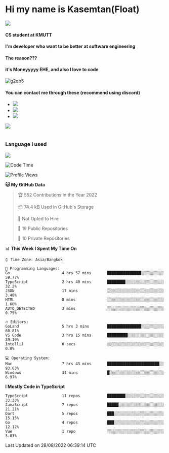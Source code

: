 # Hi my name is Kasemtan(Float)
![](https://64.media.tumblr.com/9c2a8f831efe8da556ffbf89cebb52c9/b86c1ab833a37e32-93/s1280x1920/d000dc22f75df64be2bc150f5fa69c4f6df6bb07.gifv)
#### CS student at KMUTT
#### I'm developer who want to be better at software engineering
#### The reason???
#### it's Moneyyyyy EHE, and also I love to code
![g2qb5](https://user-images.githubusercontent.com/69688279/175812510-9235eaf7-72f7-40d3-b163-56efa9aa5c6b.gif)

#### You can contact me through these (recommend using discord)
- [![](https://img.shields.io/badge/Discord-5865F2?logo=Discord&logoColor=white)](https://discordapp.com/users/278155096225742848)
- [![](https://img.shields.io/badge/Facebook-1877F2?logo=facebook&logoColor=white)](https://www.facebook.com/float.teavasirichokchai/)
- [![](https://img.shields.io/badge/linkedin-0A66C2?logo=linkedin&logoColor=white)](https://www.linkedin.com/in/kasemtan-teavasirichokchai-975531227/)

[![](https://github-readme-stats.vercel.app/api?username=FloatKasemtan&show_icons=true&theme=nightowl)]()
#
### Language I used
[![](https://github-readme-stats.vercel.app/api/top-langs/?username=FloatKasemtan&layout=compact&theme=nightowl)]()
<!--START_SECTION:waka-->
![Code Time](http://img.shields.io/badge/Code%20Time-685%20hrs%2051%20mins-blue)

![Profile Views](http://img.shields.io/badge/Profile%20Views-1-blue)

**🐱 My GitHub Data** 

> 🏆 552 Contributions in the Year 2022
 > 
> 📦 74.4 kB Used in GitHub's Storage 
 > 
> 🚫 Not Opted to Hire
 > 
> 📜 19 Public Repositories 
 > 
> 🔑 10 Private Repositories  
 > 
📊 **This Week I Spent My Time On** 

```text
⌚︎ Time Zone: Asia/Bangkok

💬 Programming Languages: 
Go                       4 hrs 57 mins       ███████████████░░░░░░░░░░   59.77% 
TypeScript               2 hrs 40 mins       ████████░░░░░░░░░░░░░░░░░   32.2% 
JSON                     17 mins             ░░░░░░░░░░░░░░░░░░░░░░░░░   3.48% 
HTML                     8 mins              ░░░░░░░░░░░░░░░░░░░░░░░░░   1.68% 
AUTO_DETECTED            3 mins              ░░░░░░░░░░░░░░░░░░░░░░░░░   0.75%

🔥 Editors: 
GoLand                   5 hrs 3 mins        ███████████████░░░░░░░░░░   60.81% 
VS Code                  3 hrs 15 mins       █████████░░░░░░░░░░░░░░░░   39.19% 
IntelliJ                 0 secs              ░░░░░░░░░░░░░░░░░░░░░░░░░   0.0%

💻 Operating System: 
Mac                      7 hrs 43 mins       ███████████████████████░░   93.03% 
Windows                  34 mins             █░░░░░░░░░░░░░░░░░░░░░░░░   6.97%

```

**I Mostly Code in TypeScript** 

```text
TypeScript               11 repos            ████████░░░░░░░░░░░░░░░░░   33.33% 
JavaScript               7 repos             █████░░░░░░░░░░░░░░░░░░░░   21.21% 
Dart                     5 repos             ███░░░░░░░░░░░░░░░░░░░░░░   15.15% 
Go                       4 repos             ███░░░░░░░░░░░░░░░░░░░░░░   12.12% 
Vue                      1 repo              ░░░░░░░░░░░░░░░░░░░░░░░░░   3.03%

```



 Last Updated on 28/08/2022 06:39:14 UTC
<!--END_SECTION:waka-->
<!--
**FloatKasemtan/FloatKasemtan** is a ✨ _special_ ✨ repository because its `README.md` (this file) appears on your GitHub profile.

Here are some ideas to get you started:

- 🔭 I’m currently working on ...
- 🌱 I’m currently learning ...
- 👯 I’m looking to collaborate on ...
- 🤔 I’m looking for help with ...
- 💬 Ask me about ...
- 📫 How to reach me: ...
- 😄 Pronouns: ...
- ⚡ Fun fact: ...
-->
